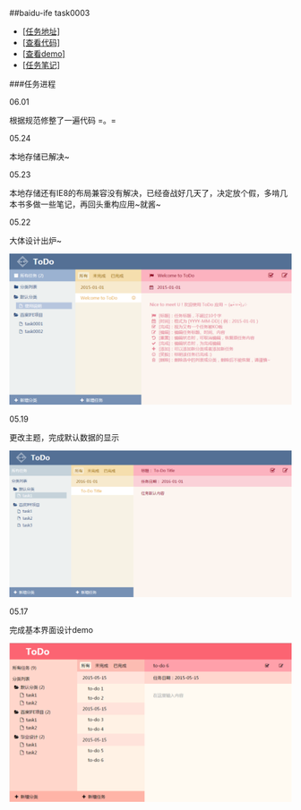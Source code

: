 ##baidu-ife task0003

- [[任务地址]](https://github.com/baidu-ife/ife/tree/master/task/task0003)
- [[查看代码]](https://github.com/zchen9/baidu-ife-task/tree/gh-pages/task0003/zchen9)
- [[查看demo]](http://www.chen9.info/baidu-ife-task/task0003/zchen9/)
- [[任务笔记]](http://www.chen9.info/)

###任务进程

06.01

根据规范修整了一遍代码 =。=

05.24

本地存储已解决~

05.23

本地存储还有IE8的布局兼容没有解决，已经奋战好几天了，决定放个假，多啃几本书多做一些笔记，再回头重构应用~就酱~

05.22 

大体设计出炉~

![设计图](./zchen9/img/demo_3.png)

05.19 

更改主题，完成默认数据的显示

![设计图](./zchen9/img/demo_2.png)

05.17 

完成基本界面设计demo

![设计图](./zchen9/img/demo_1.png)
